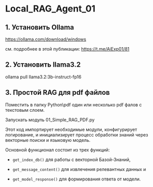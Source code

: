 # Local_RAG_Agent_01
## 1. Установить Ollama
https://ollama.com/download/windows

см. подробнее в этой публикации: https://t.me/AiExp01/81

## 2. Установить llama3.2
ollama pull llama3.2:3b-instruct-fp16 

## 3. Простой RAG для pdf файлов
Поместить в папку Python\pdf один или несколько pdf фалов с текстовым слоем.

Запускать модуль 01_Simple_RAG_PDF.py

Этот код импортирует необходимые модули, конфигурирует логирование, и инициализирует процесс обработки знаний 
через векторные поиски и языковую модель. 

Основной функционал состоит из трех функций: 
* `get_index_db()` для работы с векторной Базой-Знаний, 

* `get_message_content()` для извлечения релевантных данных и 

* `get_model_response()` для формирования ответа от модели.